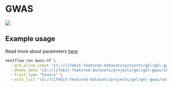 # GWAS

![](bin/covid_1_manhattan.png)

## Example usage
Read more about parameters [here](https://github.com/lifebit-ai/gwas/docs/usage_and_parameters.md)

```bash
nextflow run main.nf \
  --grm_plink_input "s3://lifebit-featured-datasets/projects/gel/gel-gwas/testdata/sampleA.{bed,bim,fam}" \
  --pheno_data "s3://lifebit-featured-datasets/projects/gel/gel-gwas/cb_binary_pheno.phe" \
  --trait_type "binary" \
  --vcfs_list "s3://lifebit-featured-datasets/projects/gel/gel-gwas/testdata/vcfs.csv" \
```
